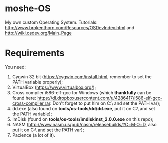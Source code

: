 # moshe-OS
My own custom Operating System. Tutorials: http://www.brokenthorn.com/Resources/OSDevIndex.html and http://wiki.osdev.org/Main_Page

# Requirements
You need:

 1. Cygwin 32 bit (https://cygwin.com/install.html, remember to set the PATH variable properly);
 2. VirtualBox (https://www.virtualbox.org/);
 3. Cross compiler i586-elf-gcc for Windows (which **thankfully** can be found here: https://dl.dropboxusercontent.com/u/4286417/i586-elf-gcc-cross-compiler.rar. Don't forget to put him on C:\ and set the PATH var);
 4. dd.exe (also found on **tools/os-tools/dd/dd.exe**, put it on C:\ and set the PATH variable);
 5. ImDisk (found on **tools/os-tools/imdiskinst_2.0.0.exe** on this repo);
 6. NASM (http://www.nasm.us/pub/nasm/releasebuilds/?C=M;O=D, also put it on C:\ and set the PATH var); 
 7. Pacience (a lot of it).
